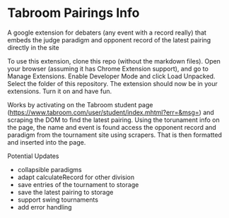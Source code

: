 # Tabroom Pairings Info
A google extension for debaters (any event with a record really) that embeds the judge paradigm and opponent record of the latest pairing directly in the site

To use this extension, clone this repo (without the markdown files). Open your browser (assuming it has Chrome Extension support), and go to Manage Extensions. Enable Developer Mode and click Load Unpacked. Select the folder of this repository. The extension should now be in your extensions. Turn it on and have fun.

Works by activating on the Tabroom student page (https://www.tabroom.com/user/student/index.mhtml?err=&msg=) and scraping the DOM to find the latest pairing. Using the torunament info on the page, the name and event is found access the opponent record and paradigm from the tournament site using scrapers. That is then formatted and inserted into the page.

Potential Updates
  - collapsible paradigms
  - adapt calculateRecord for other division
  - save entries of the tournament to storage
  - save the latest pairing to storage 
  - support swing tournaments
  - add error handling
